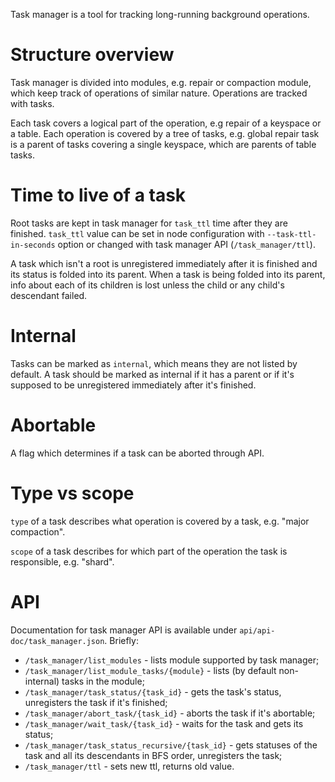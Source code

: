 Task manager is a tool for tracking long-running background
operations.

# Structure overview

Task manager is divided into modules, e.g. repair or compaction
module, which keep track of operations of similar nature. Operations
are tracked with tasks.

Each task covers a logical part of the operation, e.g repair
of a keyspace or a table. Each operation is covered by a tree
of tasks, e.g. global repair task is a parent of tasks covering
a single keyspace, which are parents of table tasks.

# Time to live of a task

Root tasks are kept in task manager for `task_ttl` time after they are
finished. `task_ttl` value can be set in node configuration with
`--task-ttl-in-seconds` option or changed with task manager API
(`/task_manager/ttl`).

A task which isn't a root is unregistered immediately after it is
finished and its status is folded into its parent. When a task
is being folded into its parent, info about each of its children is
lost unless the child or any child's descendant failed.

# Internal

Tasks can be marked as `internal`, which means they are not listed
by default. A task should be marked as internal if it has a parent
or if it's supposed to be unregistered immediately after it's finished.

# Abortable

A flag which determines if a task can be aborted through API.

# Type vs scope

`type` of a task describes what operation is covered by a task,
e.g. "major compaction".

`scope` of a task describes for which part of the operation
the task is responsible, e.g. "shard".

# API

Documentation for task manager API is available under `api/api-doc/task_manager.json`.
Briefly:
- `/task_manager/list_modules` -
        lists module supported by task manager;
- `/task_manager/list_module_tasks/{module}` -
        lists (by default non-internal) tasks in the module;
- `/task_manager/task_status/{task_id}` -
        gets the task's status, unregisters the task if it's finished;
- `/task_manager/abort_task/{task_id}` -
        aborts the task if it's abortable;
- `/task_manager/wait_task/{task_id}` -
        waits for the task and gets its status;
- `/task_manager/task_status_recursive/{task_id}` -
        gets statuses of the task and all its descendants in BFS
        order, unregisters the task;
- `/task_manager/ttl` -
        sets new ttl, returns old value.

